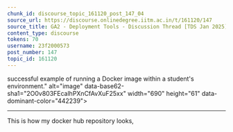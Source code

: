 ```yaml
---
chunk_id: discourse_topic_161120_post_147_04
source_url: https://discourse.onlinedegree.iitm.ac.in/t/161120/147
source_title: GA2 - Deployment Tools - Discussion Thread [TDS Jan 2025]
content_type: discourse
tokens: 70
username: 23f2000573
post_number: 147
topic_id: 161120
---
```


 successful example of running a Docker image within a student's environment." alt="image" data-base62-sha1="2O0v803FEcalhPXnCfAvXuF25xx" width="690" height="61" data-dominant-color="442239">

---

This is how my docker hub repository looks,
